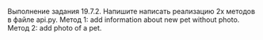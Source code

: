 Выполнение задания 19.7.2.
Напишите написать реализацию 2х методов в файле api.py.
Метод 1: add information about new pet without photo.
Метод 2: add photo of a pet.
